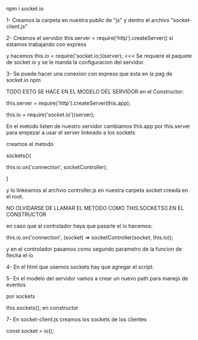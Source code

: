 ﻿npm i socket.io

1- Creamos la carpeta en nuestra public de "js" y dentro el archivo "socket-client.js"

2- Creamos el servidor this.server = require('http').createServer() si estamos trabajando con express

y hacemos this.io = require('socket.io;)(server); <<< Se requiere el paquete de socket io y se le manda la configuracion del servidor.

3- Se puede hacer una conexion con express que esta en la pag de socket.io npm

TODO ESTO SE HACE EN EL MODELO DEL SERVIDOR en el Constructor:

this.server = require('http').createServer(this.app);

this.io = require('socket.io')(server);

En el metodo listen de nuestro servidor cambiamos this.app por this.server para empezar a usar el server linkeado a los sockets

creamos el metodo

sockets(){

this.io.on('connection', socketController);

}

y lo linkeamos al archvio controller.js en nuestra carpeta socket creada en el root.

NO OLVIDARSE DE LLAMAR EL METODO COMO THIS.SOCKETS() EN EL CONSTRUCTOR

en caso que al controlador haya que pasarle el io hacemos:

this.io.on('connection', (socket) => socketController(socket, this.io));

y en el controlador pasamos como segundo parametro de la funcion de flecha el io

4- En el html que usemos sockets hay que agregar el script:

<script src="./socket.io/socket.io.js"></script>

5- En el modelo del servidor vamos a crear un nuevo path para manejo de eventos

por sockets

this.sockets(); en constructor

7- En socket-client.js creamos los sockets de los clientes

const socket = io();
